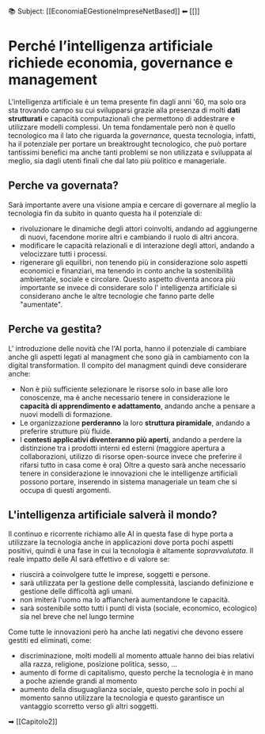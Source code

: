 📚 Subject: [[EconomiaEGestioneImpreseNetBased]]
⬅ [[]]

# Perché l’intelligenza artificiale richiede economia, governance e management
L'intelligenza artificiale è un tema presente fin dagli anni '60, ma solo ora sta trovando campo su cui svilupparsi grazie alla presenza di molti **dati strutturati** e capacità computazionali che permettono di addestrare e utilizzare modelli complessi.
Un tema fondamentale però non è quello tecnologico ma il lato che riguarda la *governance*, questa tecnologia, infatti, ha il potenziale per portare un breaktrought tecnologico, che può portare tantissimi benefici ma anche tanti problemi se non utilizzata e sviluppata al meglio, sia dagli utenti finali che dal lato più politico e manageriale.

## Perche va governata?
Sarà importante avere una visione ampia e cercare di governare al meglio la tecnologia fin da subito in quanto questa ha il potenziale di:
- rivoluzionare le dinamiche degli attori coinvolti, andando ad aggiungerne di nuovi, facendone morire altri e cambiando il ruolo di altri ancora.
- modificare le capacità relazionali e di interazione degli attori, andando a velocizzare tutti i processi.
- rigenerare gli equilibri, non tenendo più in considerazione solo aspetti economici e finanziari, ma tenendo in conto anche la sostenibilità ambientale, sociale e circolare.
Questo aspetto diventa ancora più importante se invece di considerare solo l' intelligenza artificiale si considerano anche le altre tecnologie che fanno parte delle "aumentate".

## Perche va gestita?
L' introduzione delle novità che l'AI porta, hanno il potenziale di cambiare anche gli aspetti legati al managment che sono già in cambiamento con la digital transformation.
Il compito del managment quindi deve considerare anche:
- Non è più sufficiente selezionare le risorse solo in base alle loro conoscenze, ma è anche necessario tenere in considerazione le **capacità di apprendimento e adattamento**, andando anche a pensare a nuovi modelli di formazione.
- Le organizzazione **perderanno** la loro **struttura piramidale**, andando a preferire strutture più fluide.
- I **contesti applicativi diventeranno più aperti**, andando a perdere la distinzione tra i prodotti interni ed esterni (maggiore apertura a collaborazioni, utilizzo di risorse open-source invece che preferire il rifarsi tutto in casa come è ora)
Oltre a questo sarà anche necessario tenere in considerazione le innovazioni che le intelligenze artificiali possono portare, inserendo in sistema manageriale un team che si occupa di questi argomenti.

## L'intelligenza artificiale salverà il mondo?
Il continuo e ricorrente richiamo alle AI in questa fase di hype porta a utilizzare la tecnologia anche in applicazioni dove porta pochi aspetti positivi, quindi è una fase in cui la tecnologia è altamente *sopravvalutata*.
Il reale impatto delle AI sarà effettivo e di valore se:
- riuscirà a coinvolgere tutte le imprese, soggetti e persone.
- sarà utilizzata per la gestione delle complessità, lasciando definizione e gestione delle difficoltà agli umani.
- non imiterà l'uomo ma lo affiancherà aumentandone le capacità.
- sarà sostenibile sotto tutti i punti di vista (sociale, economico, ecologico) sia nel breve che nel lungo termine

Come tutte le innovazioni però ha anche lati negativi che devono essere gestiti ed eliminati, come:
- discriminazione, molti modelli al momento attuale hanno dei bias relativi alla razza, religione, posizione politica, sesso, ...
- aumento di forme di capitalismo, questo perche la tecnologia è in mano a poche aziende grandi al momento
- aumento della disuguaglianza sociale, questo perche solo in pochi al momento sanno utilizzare la tecnologia e questo garantisce un vantaggio scorretto verso gli altri soggetti.

➡ [[Capitolo2]]